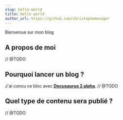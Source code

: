 ```yaml
---
slug: hello-world
title: Hello world
author_url: https://github.com/christophemenager
---
```


Bienvenue sur mon blog

<!--truncate-->

## A propos de moi

// @TODO

## Pourquoi lancer un blog ?

J'ai concu ce bloc avec [**Docusaurus 2 alpha**](https://v2.docusaurus.io/).
// @TODO

## Quel type de contenu sera publié ?

// @TODO
